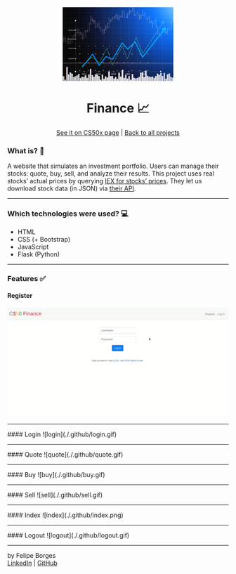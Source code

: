 <div align="center">	
	<img src="./.github/intro.jpg" alt="portfolio" width="50%"/>	
</div>

<div align="center">
	<h1>Finance 📈</h1>	
</div>

<div align="center">
	<a href="https://cs50.harvard.edu/x/2020/tracks/web/finance/">See it on CS50x page</a> |
	<a href="https://github.com/felipejsborges/cs50_challenges#cs50x-challenges-">Back to all projects</a>
</div>

### What is? 🤔
A website that simulates an investment portfolio. Users can manage their stocks: quote, buy, sell, and analyze their results. This project uses real stocks’ actual prices by querying [IEX for stocks’ prices](https://iextrading.com/apps/stocks/). They let us download stock data (in JSON) via [their API](https://iexcloud.io/docs/api/).
<hr>

### Which technologies were used? 💻
- HTML
- CSS (+ Bootstrap)
- JavaScript
- Flask (Python)
<hr>

### Features ✅<br>
#### Register
![register](./.github/register.gif)<br>
<hr>
#### Login
![login](./.github/login.gif)<br>
<hr>
#### Quote
![quote](./.github/quote.gif)<br>
<hr>
#### Buy
![buy](./.github/buy.gif)<br>
<hr>
#### Sell
![sell](./.github/sell.gif)<br>
<hr>
#### Index
![index](./.github/index.png)<br>
<hr>
#### Logout
![logout](./.github/logout.gif)<br>
<hr>

by Felipe Borges<br>
[LinkedIn](https://www.linkedin.com/in/felipejsborges) | [GitHub](https://github.com/felipejsborges)
